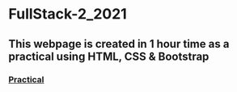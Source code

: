# FullStack-2_2021

## This webpage is created in 1 hour time as a practical using HTML, CSS & Bootstrap 

### <a href="https://vaishnavi8055.github.io/FullStack-2_2021/">Practical</a>
